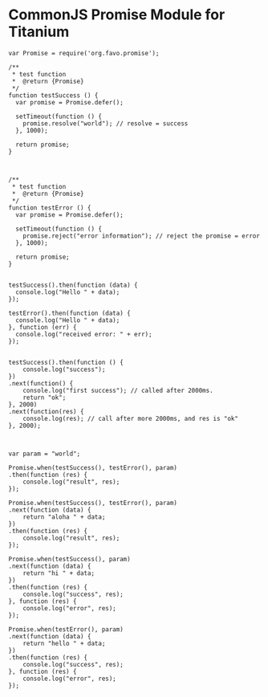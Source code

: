 CommonJS Promise Module for Titanium
========


    var Promise = require('org.favo.promise');

    /**
     * test function
     *  @return {Promise}
     */
    function testSuccess () {
      var promise = Promise.defer();

      setTimeout(function () {
        promise.resolve("world"); // resolve = success
      }, 1000);

      return promise;
    }



    /**
     * test function
     *  @return {Promise}
     */
    function testError () {
      var promise = Promise.defer();
      
      setTimeout(function () {
        promise.reject("error information"); // reject the promise = error
      }, 1000);

      return promise;
    }


    testSuccess().then(function (data) {
      console.log("Hello " + data);
    });

    testError().then(function (data) {
      console.log("Hello " + data);
    }, function (err) {
      console.log("received error: " + err);
    });


	testSuccess().then(function () {
		console.log("success");
	})
	.next(function() {
		console.log("first success"); // called after 2000ms.
		return "ok";
	}, 2000)
	.next(function(res) {
	    console.log(res); // call after more 2000ms, and res is "ok"
	}, 2000);
	
	
	
	var param = "world";

	Promise.when(testSuccess(), testError(), param)
	.then(function (res) {
		console.log("result", res);
	});
	
	Promise.when(testSuccess(), testError(), param)
	.next(function (data) {
		return "aloha " + data;
	})
	.then(function (res) {
		console.log("result", res);
	});

	Promise.when(testSuccess(), param)
	.next(function (data) {
		return "hi " + data;
	})
	.then(function (res) {
		console.log("success", res);
	}, function (res) {
		console.log("error", res);
	});

	Promise.when(testError(), param)
	.next(function (data) {
		return "hello " + data;
	})
	.then(function (res) {
		console.log("success", res);
	}, function (res) {
		console.log("error", res);
	});